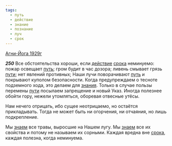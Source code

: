 ```yaml
---
tags:
  - путь
  - действие
  - знание
  - познание
  - луч
  - срок
---
```


[Агни-Йога 1929г](/agni/1929)

___250___
Все обстоятельства хороши, если [действие](/tag/#действие) [срока](/tag/#срок) неминуемо: пожар освещает [путь](/tag/#путь); гром будит в час дозора; ливень смывает грязь [пути](/tag/#путь); нет явлений противных; Наши лучи поворачивают [путь](/tag/#путь) и покрывают куполом безопасности. Когда предупреждаем о тесноте подземного хода, это делаем для [знания](/tag/#знание). Только в случае пользы перемены [пути](/tag/#путь) посылаем запрещение и новый Указ. Иногда полезнее обойти гору, нежели утомляться, оборевая отвесные утёсы.   

Нам нечего отрицать, ибо сущее неотрицаемо, но остаётся прикладывать. Тогда не может быть ни огорчения, ни отчаяния, но лишь подкрепление.   

Мы [знаем](/tag/#познание) все травы, выросшие на Нашем лугу. Мы [знаем](/tag/#познание) все их свойства и потому не называем их сорными. Каждая вредна вне [срока](/tag/#срок), каждая полезна, когда неминуема.